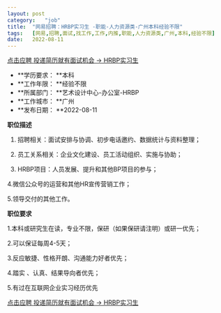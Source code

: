 ```yaml
---
layout:	post
category:	"job"
title:	"网易招聘：HRBP实习生 -职能-人力资源类-广州本科经验不限"
tags:	[网易,招聘,面试,找工作,工作,内推,职能,人力资源类,广州,本科,经验不限]
date:	2022-08-11
---
```


[点击应聘 投递简历就有面试机会 ->  HRBP实习生 ](http://mobile.bole.netease.com/bole/boleDetail?id=36773&employeeId=346f03c3cda5f04c&key=all)



- **学历要求： **本科
- **工作年限： **经验不限
- **所属部门： **艺术设计中心-办公室-HRBP
- **工作城市： **广州
- **发布日期： **2022-08-11



**职位描述**

1. 招聘相关：面试安排与协调、初步电话邀约、数据统计与资料整理；

2. 员工关系相关：企业文化建设、员工活动组织、实施与协助；

3. HRBP项目：人员发展、提升和其他BP项目的参与；

4.微信公众号的运营和其他HR宣传营销工作；

5.领导交付的其他工作。



**职位要求**

1.本科或研究生在读，专业不限，保研（如果保研请注明）或研一优先；

2.可以保证每周4-5天；

3.反应敏捷、性格开朗、沟通能力好者优先；

4.踏实 、认真、结果导向者优先；

5.有过在互联网企业实习经历优先



[点击应聘 投递简历就有面试机会 ->  HRBP实习生 ](http://mobile.bole.netease.com/bole/boleDetail?id=36773&employeeId=346f03c3cda5f04c&key=all)